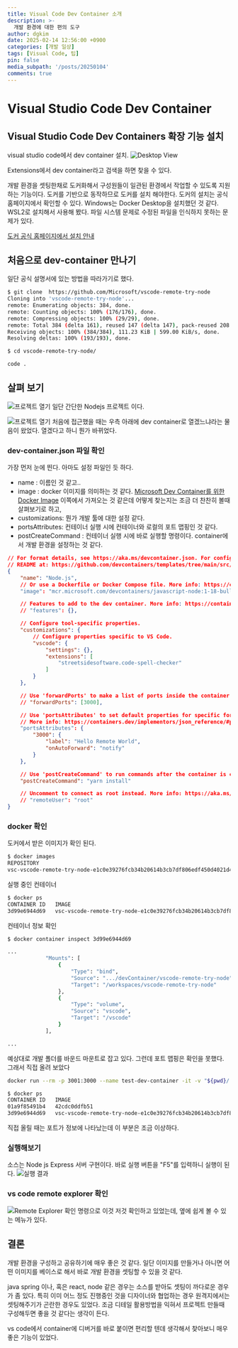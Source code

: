 ```yaml
---
title: Visual Code Dev Container 소개
description: >-
  개발 환경에 대한 편의 도구
author: dgkim
date: 2025-02-14 12:56:00 +0900
categories: [개발 일상]
tags: [Visual Code, 팁]
pin: false
media_subpath: '/posts/20250104'
comments: true
---
```


# Visual Studio Code Dev Container
## Visual Studio Code Dev Containers 확장 기능 설치

visual studio code에서 dev container 설치.
![Desktop View](setup-01.png)

Extensions에서 dev container라고 검색을 하면 찾을 수 있다.

개발 환경을 셋팅한채로 도커화해서 구성원들이 일관된 환경에서 작업할 수 있도록 지원하는 기능이다.
도커를 기반으로 동작하므로 도커를 설치 해야한다. 도커의 설치는 공식 홈페이지에서 확인할 수 있다.
Windows는 Docker Desktop을 설치했던 것 같다. WSL2로 설치해서 사용해 봤다. 
파일 시스템 문제로 수정된 파일을 인식하지 못하는 문제가 있다.

[도커 공식 홈페이지에서 설치 안내](https://docs.docker.com/engine/install/ubuntu/)

## 처음으로 dev-container 만나기
일단 공식 설명서에 있는 방법을 따라가기로 했다.

``` bash
$ git clone  https://github.com/Microsoft/vscode-remote-try-node
Cloning into 'vscode-remote-try-node'...
remote: Enumerating objects: 384, done.
remote: Counting objects: 100% (176/176), done.
remote: Compressing objects: 100% (29/29), done.
remote: Total 384 (delta 161), reused 147 (delta 147), pack-reused 208 (from 2)
Receiving objects: 100% (384/384), 111.23 KiB | 599.00 KiB/s, done.
Resolving deltas: 100% (193/193), done.

$ cd vscode-remote-try-node/

code .
``` 

## 살펴 보기

![프로젝트 열기](open-dev-container-01.png)
일단 간단한 Nodejs 프로젝트 이다.

![프로젝트 열기](open-dev-container-04.png)
처음에 접근했을 때는 우측 아래에 dev container로 열겠느냐라는 물음이 왔었다.
열겠다고 하니 뭔가 바뀌었다.


### dev-container.json 파일 확인

가장 먼저 눈에 띈다. 아마도 설정 파일인 듯 하다.

- name : 이름인 것 같고..
- image : docker 이미지를 의미하는 것 같다. [Microsoft Dev Container를 위한 Docker Image](https://mcr.microsoft.com/) 이쪽에서 가져오는 것 같은데 어떻게 찾는지는 조금 더 찬찬히 볼때 살펴보기로 하고,
- customizations: 뭔가 개발 툴에 대한 설정 같다.
- portsAttributes: 컨테이너 실행 시에 컨테이너와 로컬의 포트 맵핑인 것 같다.
- postCreateCommand : 컨테이너 실행 시에 바로 실행할 명령이다. container에서 개발 환경을 설정하는 것 같다.

``` json
// For format details, see https://aka.ms/devcontainer.json. For config options, see the
// README at: https://github.com/devcontainers/templates/tree/main/src/javascript-node
{
	"name": "Node.js",
	// Or use a Dockerfile or Docker Compose file. More info: https://containers.dev/guide/dockerfile
	"image": "mcr.microsoft.com/devcontainers/javascript-node:1-18-bullseye",

	// Features to add to the dev container. More info: https://containers.dev/features.
	// "features": {},

	// Configure tool-specific properties.
	"customizations": {
		// Configure properties specific to VS Code.
		"vscode": {
			"settings": {},
			"extensions": [
				"streetsidesoftware.code-spell-checker"
			]
		}
	},

	// Use 'forwardPorts' to make a list of ports inside the container available locally.
	// "forwardPorts": [3000],

	// Use 'portsAttributes' to set default properties for specific forwarded ports. 
	// More info: https://containers.dev/implementors/json_reference/#port-attributes
	"portsAttributes": {
		"3000": {
			"label": "Hello Remote World",
			"onAutoForward": "notify"
		}
	},

	// Use 'postCreateCommand' to run commands after the container is created.
	"postCreateCommand": "yarn install"

	// Uncomment to connect as root instead. More info: https://aka.ms/dev-containers-non-root.
	// "remoteUser": "root"
}
```

### docker 확인

도커에서 받은 이미지가 확인 된다.
``` bash
$ docker images
REPOSITORY                                                                                        TAG       IMAGE ID       CREATED          SIZE
vsc-vscode-remote-try-node-e1c0e39276fcb34b20614b3cb7df806edf450d4021d4f5b0df88ce2537fc84f5-uid   latest    42cdc0ddfb51   30 minutes ago   1.32GB
```

실행 중인 컨테이너
``` bash
$ docker ps
CONTAINER ID   IMAGE                                                                                             COMMAND                  CREATED          STATUS          PORTS     NAMES
3d99e6944d69   vsc-vscode-remote-try-node-e1c0e39276fcb34b20614b3cb7df806edf450d4021d4f5b0df88ce2537fc84f5-uid   "/bin/sh -c 'echo Co…"   10 minutes ago   Up 10 minutes             admiring_dhawan
```

컨테이너 정보 확인
``` bash
$ docker container inspect 3d99e6944d69

...
            "Mounts": [
                {
                    "Type": "bind",
                    "Source": ".../devContainer/vscode-remote-try-node",
                    "Target": "/workspaces/vscode-remote-try-node"
                },
                {
                    "Type": "volume",
                    "Source": "vscode",
                    "Target": "/vscode"
                }
            ],

...

```
예상대로 개발 폴더를 바운드 마운트로 잡고 있다.
그런데 포트 맵핑은 확인을 못했다. 그래서 직접 올려 보았다

``` bash
docker run --rm -p 3001:3000 --name test-dev-container -it -v "${pwd}/:/workspaces/vscode-remote-try-node" -v "vscode:/vscode" 42cdc0ddfb51

$ docker ps
CONTAINER ID   IMAGE                                                                                             COMMAND                  CREATED          STATUS          PORTS                                         NAMES
01a9f85491b4   42cdc0ddfb51                                                                                      "docker-entrypoint.s…"   2 minutes ago    Up 2 minutes    0.0.0.0:3001->3000/tcp, [::]:3001->3000/tcp   test-dev-container
3d99e6944d69   vsc-vscode-remote-try-node-e1c0e39276fcb34b20614b3cb7df806edf450d4021d4f5b0df88ce2537fc84f5-uid   "/bin/sh -c 'echo Co…"   24 minutes ago   Up 24 minutes                                                 admiring_dhawan
```
직접 올릴 때는 포트가 정보에 나타났는데 이 부분은 조금 이상하다. 

### 실행해보기

소스는 Node js Express 서버 구현이다. 바로 실행 버튼을 "F5"를 입력하니 실행이 된다.
![실행 결과](run-nodejs-01.png)

### vs code remote explorer 확인

![Remote Explorer 확인](dev-container-info-01.png)
명령으로 이것 저것 확인하고 있었는데, 옆에 쉽게 볼 수 있는 메뉴가 있다.

## 결론

개발 환경을 구성하고 공유하기에 매우 좋은 것 같다. 일단 이미지를 만들거나 아니면 어떤 이미지를 베이스로 해서
바로 개발 환경을 셋팅할 수 있을 것 같다.

java spring 이나, 혹은 react, node 같은 경우는 소스를 받아도 셋팅이 까다로운 경우가 좀 있다.
특히 이미 어느 정도 진행중인 것을 디자이너와 협업하는 경우 원격지에서는 셋팅해주기가 곤란한 경우도 있었다.
조금 디테일 활용방법을 익혀서 프로젝트 만들때 구성해두면 좋을 것 같다는 생각이 든다.

vs code에서 container에 디버거를 바로 붙이면 편리할 텐데 생각해서 찾아보니 매우 좋은 기능이 있었다.